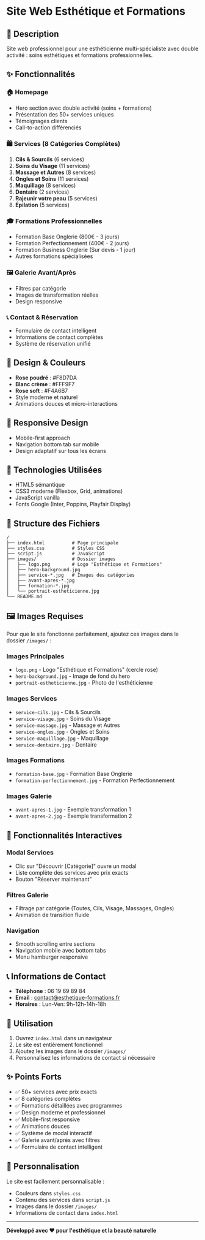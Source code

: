 # Site Web Esthétique et Formations

## 🎨 Description
Site web professionnel pour une esthéticienne multi-spécialiste avec double activité : soins esthétiques et formations professionnelles.

## ✨ Fonctionnalités

### 🏠 **Homepage**
- Hero section avec double activité (soins + formations)
- Présentation des 50+ services uniques
- Témoignages clients
- Call-to-action différenciés

### 🛍️ **Services (8 Catégories Complètes)**
1. **Cils & Sourcils** (6 services)
2. **Soins du Visage** (11 services)
3. **Massage et Autres** (8 services)
4. **Ongles et Soins** (11 services)
5. **Maquillage** (8 services)
6. **Dentaire** (2 services)
7. **Rajeunir votre peau** (5 services)
8. **Épilation** (5 services)

### 🎓 **Formations Professionnelles**
- Formation Base Onglerie (800€ - 3 jours)
- Formation Perfectionnement (400€ - 2 jours)
- Formation Business Onglerie (Sur devis - 1 jour)
- Autres formations spécialisées

### 🖼️ **Galerie Avant/Après**
- Filtres par catégorie
- Images de transformation réelles
- Design responsive

### 📞 **Contact & Réservation**
- Formulaire de contact intelligent
- Informations de contact complètes
- Système de réservation unifié

## 🎨 **Design & Couleurs**
- **Rose poudré** : #F8D7DA
- **Blanc crème** : #FFF9F7
- **Rose soft** : #F4A6B7
- Style moderne et naturel
- Animations douces et micro-interactions

## 📱 **Responsive Design**
- Mobile-first approach
- Navigation bottom tab sur mobile
- Design adaptatif sur tous les écrans

## 🚀 **Technologies Utilisées**
- HTML5 sémantique
- CSS3 moderne (Flexbox, Grid, animations)
- JavaScript vanilla
- Fonts Google (Inter, Poppins, Playfair Display)

## 📁 **Structure des Fichiers**
```
/
├── index.html          # Page principale
├── styles.css          # Styles CSS
├── script.js           # JavaScript
├── images/             # Dossier images
│   ├── logo.png        # Logo "Esthétique et Formations"
│   ├── hero-background.jpg
│   ├── service-*.jpg   # Images des catégories
│   ├── avant-apres-*.jpg
│   ├── formation-*.jpg
│   └── portrait-estheticienne.jpg
└── README.md
```

## 🖼️ **Images Requises**
Pour que le site fonctionne parfaitement, ajoutez ces images dans le dossier `/images/` :

### Images Principales
- `logo.png` - Logo "Esthétique et Formations" (cercle rose)
- `hero-background.jpg` - Image de fond du hero
- `portrait-estheticienne.jpg` - Photo de l'esthéticienne

### Images Services
- `service-cils.jpg` - Cils & Sourcils
- `service-visage.jpg` - Soins du Visage
- `service-massage.jpg` - Massage et Autres
- `service-ongles.jpg` - Ongles et Soins
- `service-maquillage.jpg` - Maquillage
- `service-dentaire.jpg` - Dentaire

### Images Formations
- `formation-base.jpg` - Formation Base Onglerie
- `formation-perfectionnement.jpg` - Formation Perfectionnement

### Images Galerie
- `avant-apres-1.jpg` - Exemple transformation 1
- `avant-apres-2.jpg` - Exemple transformation 2

## 🎯 **Fonctionnalités Interactives**

### Modal Services
- Clic sur "Découvrir [Catégorie]" ouvre un modal
- Liste complète des services avec prix exacts
- Bouton "Réserver maintenant"

### Filtres Galerie
- Filtrage par catégorie (Toutes, Cils, Visage, Massages, Ongles)
- Animation de transition fluide

### Navigation
- Smooth scrolling entre sections
- Navigation mobile avec bottom tabs
- Menu hamburger responsive

## 📞 **Informations de Contact**
- **Téléphone** : 06 19 69 89 84
- **Email** : contact@esthetique-formations.fr
- **Horaires** : Lun-Ven: 9h-12h-14h-18h

## 🚀 **Utilisation**
1. Ouvrez `index.html` dans un navigateur
2. Le site est entièrement fonctionnel
3. Ajoutez les images dans le dossier `/images/`
4. Personnalisez les informations de contact si nécessaire

## ✨ **Points Forts**
- ✅ 50+ services avec prix exacts
- ✅ 8 catégories complètes
- ✅ Formations détaillées avec programmes
- ✅ Design moderne et professionnel
- ✅ Mobile-first responsive
- ✅ Animations douces
- ✅ Système de modal interactif
- ✅ Galerie avant/après avec filtres
- ✅ Formulaire de contact intelligent

## 🎨 **Personnalisation**
Le site est facilement personnalisable :
- Couleurs dans `styles.css`
- Contenu des services dans `script.js`
- Images dans le dossier `/images/`
- Informations de contact dans `index.html`

---

**Développé avec ❤️ pour l'esthétique et la beauté naturelle**
